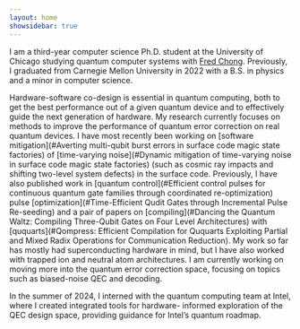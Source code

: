 ```yaml
---
layout: home
showsidebar: true
---
```


I am a third-year computer science Ph.D. student at the University of Chicago studying quantum computer systems with <a href="https://people.cs.uchicago.edu/~ftchong/" target="_blank" rel="noopener noreferrer">Fred Chong</a>. Previously, I graduated from Carnegie Mellon University in 2022 with a B.S. in physics and a minor in computer science. 

Hardware-software co-design is essential in quantum computing, both to get the best performance out of a given quantum device and to effectively guide the next generation of hardware. My research currently focuses on methods to improve the performance of quantum error correction on real quantum devices. I have most recently been working on [software mitigation](#Averting multi-qubit burst errors in surface code magic state factories) of [time-varying noise](#Dynamic mitigation of time-varying noise in surface code magic state factories) (such as cosmic ray impacts and shifting two-level system defects) in the surface code. Previously, I have also published work in [quantum control](#Efficient control pulses for continuous quantum gate families through coordinated re-optimization) pulse [optimization](#Time-Efficient Qudit Gates through Incremental Pulse Re-seeding) and a pair of papers on [compiling](#Dancing the Quantum Waltz: Compiling Three-Qubit Gates on Four Level Architectures) with [ququarts](#Qompress: Efficient Compilation for Ququarts Exploiting Partial and Mixed Radix Operations for Communication Reduction). My work so far has mostly had superconducting hardware in mind, but I have also worked with trapped ion and neutral atom architectures. I am currently working on moving more into the quantum error correction space, focusing on topics such as biased-noise QEC and decoding.

In the summer of 2024, I interned with the quantum computing team at Intel, where I created integrated tools for hardware-
informed exploration of the QEC design space, providing guidance for Intel’s quantum roadmap.